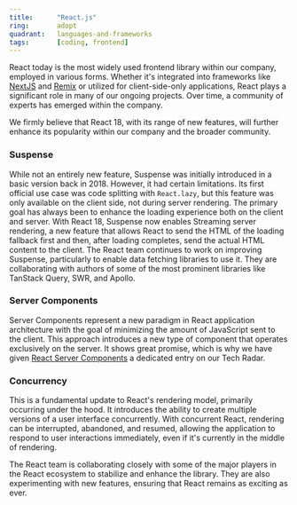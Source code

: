 ```yaml
---
title:      "React.js"
ring:       adopt
quadrant:   languages-and-frameworks
tags:       [coding, frontend]
---
```


React today is the most widely used frontend library within our company, employed in various forms. Whether it's integrated into frameworks like [NextJS](/languages-and-frameworks/next-js/) and [Remix](/languages-and-frameworks/remix/) or utilized for client-side-only applications, React plays a significant role in many of our ongoing projects. Over time, a community of experts has emerged within the company.

We firmly believe that React 18, with its range of new features, will further enhance its popularity within our company and the broader community.

### Suspense

While not an entirely new feature, Suspense was initially introduced in a basic version back in 2018. However, it had certain limitations. Its first official use case was code splitting with `React.lazy`, but this feature was only available on the client side, not during server rendering. The primary goal has always been to enhance the loading experience both on the client and server. With React 18, Suspense now enables Streaming server rendering, a new feature that allows React to send the HTML of the loading fallback first and then, after loading completes, send the actual HTML content to the client. The React team continues to work on improving Suspense, particularly to enable data fetching libraries to use it. They are collaborating with authors of some of the most prominent libraries like TanStack Query, SWR, and Apollo.

### Server Components

Server Components represent a new paradigm in React application architecture with the goal of minimizing the amount of JavaScript sent to the client. This approach introduces a new type of component that operates exclusively on the server. It shows great promise, which is why we have given [React Server Components](/methods-and-patterns/react-server-components/) a dedicated entry on our Tech Radar.

### Concurrency

This is a fundamental update to React's rendering model, primarily occurring under the hood. It introduces the ability to create multiple versions of a user interface concurrently. With concurrent React, rendering can be interrupted, abandoned, and resumed, allowing the application to respond to user interactions immediately, even if it's currently in the middle of rendering.

The React team is collaborating closely with some of the major players in the React ecosystem to stabilize and enhance the library. They are also experimenting with new features, ensuring that React remains as exciting as ever.
